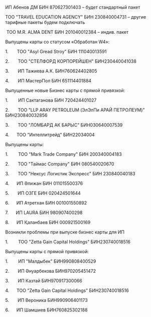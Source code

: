 ИП Абенов ДМ БИН 870627301403 – будет стандартный пакет

ТОО "TRAVEL EDUCATION AGENCY" БИН 230840004731 – другие тарифные пакеты будем подключать

 ТОО M.R. ALMA DENT БИН 201040012384 – индив. пакет

Выпущены карты со статусом «Обработан W4»:

1.       ТОО "Asyl Gread Stroy" БИН 111040013591

2.       ТОО "СТЕЛФОРД КОРПОРЕЙШЕН" БИН230440041038

3.       ИП Тажиева А.К. БИН760624402805

4.       ИП МастерПол БИН 651114401884

Выпущенные новые Бизнес карты с прямой привязкой:

1.        ИП Сактаганова БИН 720424401027

2.       ТОО "LLP ARAY PETROLEUM (ЭлЭлПи АРАЙ ПЕТРОЛЕУМ)" БИН230840032856

3.       ТОО "ЛОМБАРД АК БАРЫС" БИН030640007539

4.      ТОО "Интеллитрейд" БИН22034004

Выпущены карты:

1.        ТОО "Mark Trade Company" БИН 200340004183

2.       ТОО "Таймас Company" БИН 080540020670

3.       ТОО "Нексус Логистик Экспресс" БИН 230840040183

4.      ИП Әлижан БИН 011015500376

5.       ИП ОЗГЕ БИН 020424501644

6.      ИП Атретхан БИН 001001550892

7.      ИП LAURA БИН 980907400298

8.      ИП Қаланбаев БИН 000921500169

Возникли проблемы при выпуске бизнес карты для ИП

1.        ТОО "Zetta Gain Capital Holdings" БИН230740018516

Выпущены карты с прямой привязкой:

1.        ИП "Малдыбек" БИН990808400529

2.       ИП Әнуарбекова БИН970205451472

3.       ИП Казтай БИН970917300066

4.      ТОО "Zetta Gain Capital Holdings" БИН230740018516

5.       ИП Вероника БИН990906401173

6.      ИП Шамшиев БИН760825302188
